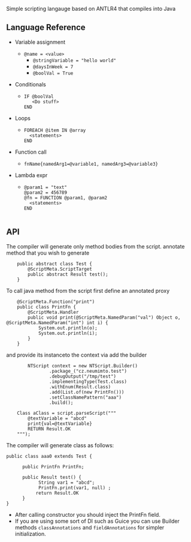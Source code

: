 Simple scripting langauge based on ANTLR4 that compiles into Java

## Language Reference ## 

 - Variable assignment
   - `@name = <value>`
       - `@stringVariable = "hello world"`
       - `@daysInWeek = 7`
       - `@boolVal = True`
 - Conditionals
   - ```
     IF @boolVal
        <Do stuff>
     END

 - Loops
   - ```
     FOREACH @item IN @array
       <statements>   
     END
     
 - Function call
   - `fnName{namedArg1=@variable1, namedArg3=@variable3}`


 - Lambda expr
   
   - ```
     @param1 = "text"
     @param2 = 456789
     @fn = FUNCTION @param1, @param2 
       <statements>
     END
     

## API ##

The compiler will generate only method bodies from the script. annotate method that you wish to generate
```
    public abstract class Test {
        @ScriptMeta.ScriptTarget
        public abstract Result test();
    }
```

To call java method from the script first define an annotated proxy

```
    @ScriptMeta.Function("print")
    public class PrintFn {
        @ScriptMeta.Handler
        public void print(@ScriptMeta.NamedParam("val") Object o, @ScriptMeta.NamedParam("int") int i) {
            System.out.println(o);
            System.out.println(i);
        }
    }
```

and provide its instanceto the context via add the builder

```
        NTScript context = new NTScript.Builder()
                .package_("cz.neumimto.test")
                .debugOutput("/tmp/test")
                .implementingType(Test.class)
                .withEnum(Result.class)
                .add(List.of(new PrintFn()))
                .setClassNamePattern("aaa")
                .build();

    Class aClass = script.parseScript("""
        @textVariable = "abcd"
        print{val=@textVariable}  
        RETURN Result.OK
    """);
```

The compiler will generate class as follows:

```
public class aaa0 extends Test {
     
      public PrintFn PrintFn;

      public Result test() {
            String var1 = "abcd";
            PrintFn.print(var1, null) ;
           return Result.OK
      }
}
```

- After calling constructor you should inject the PrintFn field.
- If you are using some sort of DI such as Guice you can use Builder methods `classAnnotations` and `fieldAnnotations` for simpler initialization.
